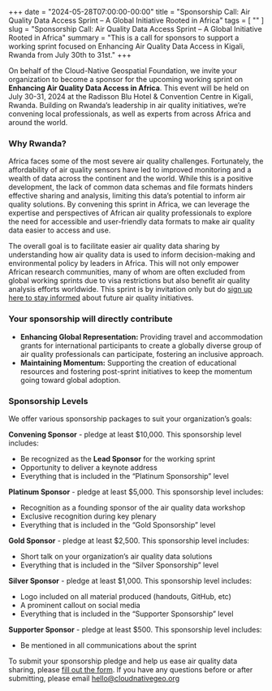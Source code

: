 +++ 
date = "2024-05-28T07:00:00-00:00" 
title = "Sponsorship Call: Air Quality Data Access Sprint – A Global Initiative Rooted in Africa" 
tags = [ "" ] 
slug = "Sponsorship Call: Air Quality Data Access Sprint – A Global Initiative Rooted in Africa"
summary = "This is a call for sponsors to support a working sprint focused on Enhancing Air Quality Data Access in Kigali, Rwanda from July 30th to 31st." 
+++

On behalf of the Cloud-Native Geospatial Foundation, we invite your organization to become a sponsor for the upcoming working sprint on **Enhancing Air Quality Data Access in Africa**. This event will be held on July 30-31, 2024 at the Radisson Blu Hotel & Convention Centre in Kigali, Rwanda. Building on Rwanda’s leadership in air quality initiatives, we’re convening local professionals, as well as experts from across Africa and around the world. 

### Why Rwanda?
Africa faces some of the most severe air quality challenges. Fortunately, the affordability of air quality sensors have led to improved monitoring and a wealth of data across the continent and the world. While this is a positive development, the lack of common data schemas and file formats hinders effective sharing and analysis, limiting this data’s potential to inform air quality solutions. By convening this sprint in Africa, we can leverage the expertise and perspectives of African air quality professionals to explore the need for accessible and user-friendly data formats to make air quality data easier to access and use. 

The overall goal is to facilitate easier air quality data sharing by understanding how air quality data is used to inform decision-making and environmental policy by leaders in Africa. This will not only empower African research communities, many of whom are often excluded from global working sprints due to visa restrictions but also benefit air quality analysis efforts worldwide. This sprint is by invitation only but do [sign up here to stay informed](https://cloudnativegeo.us21.list-manage.com/subscribe?u=9007e9da43631cae49faa141c&id=2015a8d705) about future air quality initiatives.

### Your sponsorship will directly contribute 
- **Enhancing Global Representation:** Providing travel and accommodation grants for international participants to create a globally diverse group of air quality professionals can participate, fostering an inclusive approach. 
- **Maintaining Momentum:** Supporting the creation of educational resources and fostering post-sprint initiatives to keep the momentum going toward global adoption. 

### Sponsorship Levels
We offer various sponsorship packages to suit your organization’s goals:

**Convening Sponsor** - pledge at least $10,000. This sponsorship level includes:
- Be recognized as the **Lead Sponsor** for the working sprint
- Opportunity to deliver a keynote address
- Everything that is included in the “Platinum Sponsorship” level

**Platinum Sponsor** - pledge at least $5,000. This sponsorship level includes:
- Recognition as a founding sponsor of the air quality data workshop
- Exclusive recognition during key plenary 
- Everything that is included in the “Gold Sponsorship” level

**Gold Sponsor** - pledge at least $2,500. This sponsorship level includes:
- Short talk on your organization’s air quality data solutions
- Everything that is included in the “Silver Sponsorship” level

**Silver Sponsor** - pledge at least $1,000. This sponsorship level includes:
- Logo included on all material produced (handouts, GitHub, etc)
- A prominent callout on social media 
- Everything that is included in the “Supporter Sponsorship” level

**Supporter Sponsor** - pledge at least $500. This sponsorship level includes:
- Be mentioned in all communications about the sprint

To submit your sponsorship pledge and help us ease air quality data sharing, please [fill out the form](https://forms.gle/r4dvPC8cphfhDhyu9). If you have any questions before or after submitting, please email hello@cloudnativegeo.org 
